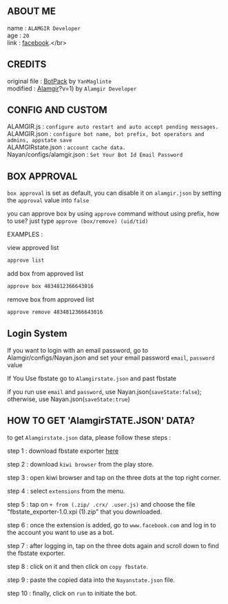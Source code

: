 ## ABOUT ME

name : ```ALAMGIR Developer```</br>
age : ```20```</br>
link : [facebook]([https://www.facebook.com/profile.php?id=100000959749712](https://www.facebook.com/Normal.User.Alamgir.your.109)).</br>

## CREDITS

original file : [BotPack]((https://www.facebook.com/Normal.User.Alamgir.your.109)) by ```YanMaglinte```</br>
modified : [Alamgir](https://www.facebook.com/Normal.User.Alamgir.your.109)?v=1) by ```Alamgir Developer```

## CONFIG AND CUSTOM

ALAMGIR.js : ``configure auto restart and auto accept pending messages.``</br>
ALAMGIR.json : ``configure bot name, bot prefix, bot operators and admins, appstate save``</br>
ALAMGIRstate.json : ``account cache data.``</br>Nayan/configs/alamgir.json : ``Set Your Bot Id Email Password``

## BOX APPROVAL

``box approval`` is set as default, you can disable it on ``alamgir.json`` by setting the ``approval`` value into ``false``</br>

you can approve box by using ``approve`` command without using prefix, how to use? just type ``approve (box/remove) (uid/tid)``</br>

EXAMPLES : </br>

view approved list 
```txt 
approve list
```
add box from approved list 
```txt
approve box 4834812366643016
```
remove box from approved list 
```txt
approve remove 4834812366643016
```

## Login System

If you want to login with an email password, go to Alamgir/configs/Nayan.json and set your email password ``email``, ``password`` value

If You Use fbstate go to ``Alamgirstate.json`` and past fbstate

if you run use ``email`` and ``password``, use Nayan.json(``saveState:false``); otherwise, use Nayan.json(``saveState:true``)

## HOW TO GET 'AlamgirSTATE.JSON' DATA?

to get ``Alamgirstate.json`` data, please follow these steps :</br>

step 1 : download fbstate exporter [here](https://drive.google.com/uc?id=1SFsFP_VhMyPg6JpqJtpqnjAr2kiKD7tl)</br>

step 2 : download ``kiwi browser`` from the play store.</br>

step 3 : open kiwi browser and tap on the three dots at the top right corner.</br>

step 4 : select ``extensions`` from the menu.</br>

step 5 : tap on ``+ from (.zip/ .crx/ .user.js)`` and choose the file "fbstate_exporter-1.0.xpi (1).zip" that you downloaded.</br>

step 6 : once the extension is added, go to ``www.facebook.com`` and log in to the account you want to use as a bot.</br>

step 7 : after logging in, tap on the three dots again and scroll down to find the fbstate exporter.</br>

step 8 : click on it and then click on ``copy fbstate``.</br>

step 9 : paste the copied data into the ``Nayanstate.json`` file.</br>

step 10 : finally, click on ``run`` to initiate the bot.</br>


